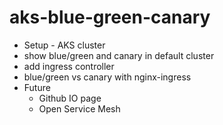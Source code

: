 # aks-blue-green-canary
* Setup - AKS cluster
* show blue/green and canary in default cluster
* add ingress controller
* blue/green vs canary with nginx-ingress
* Future 
    * Github IO page
    * Open Service Mesh